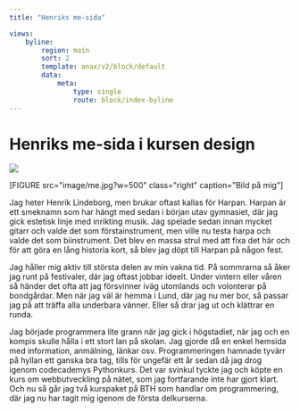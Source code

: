 ```yaml
---
title: "Henriks me-sida"

views:
    byline:
        region: main
        sort: 2
        template: anax/v2/block/default
        data:
            meta:
                type: single
                route: block/index-byline
---
```

Henriks me-sida i kursen design
=========================
<div class="index-leaf"><img src="img/theme/leaf_256x256.png" class="spin"></div>
<div class="arrow"></div>

[FIGURE src="image/me.jpg?w=500" class="right" caption="Bild på mig"]

Jag heter Henrik Lindeborg, men brukar oftast kallas för Harpan. Harpan är ett smeknamn som har hängt med sedan i början utav gymnasiet, där jag gick estetisk linje med inrikting musik. Jag spelade sedan innan mycket gitarr och valde det som förstainstrument, men ville nu testa harpa och valde det som biinstrument. Det blev en massa strul med att fixa det här och för att göra en lång historia kort, så blev jag döpt till Harpan på någon fest.

Jag håller mig aktiv till största delen av min vakna tid. På sommrarna så åker jag runt på festivaler, där jag oftast jobbar ideelt. Under vintern eller våren så händer det ofta att jag försvinner iväg utomlands och volonterar på bondgårdar. Men när jag väl är hemma i Lund, där jag nu mer bor, så passar jag på att träffa alla underbara vänner. Eller så drar jag ut och klättrar en runda.

Jag började programmera lite grann när jag gick i högstadiet, när jag och en kompis skulle hålla i ett stort lan på skolan. Jag gjorde då en enkel hemsida med information, anmälning, länkar osv. Programmeringen hamnade tyvärr på hyllan ett ganska bra tag, tills för ungefär ett år sedan då jag drog igenom codecademys Pythonkurs. Det var svinkul tyckte jag och köpte en kurs om webbutveckling på nätet, som jag fortfarande inte har gjort klart. Och nu så går jag två kurspaket på BTH som handlar om programmering, där jag nu har tagit mig igenom de första delkurserna.

